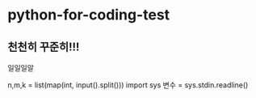 # python-for-coding-test
## 천천히 꾸준히!!!
일일일알

n,m,k = list(map(int, input().split()))
import sys 
변수 = sys.stdin.readline()



